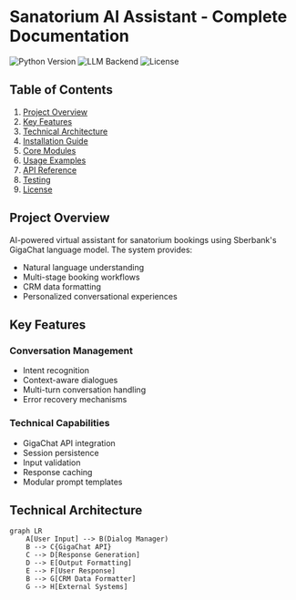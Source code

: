 # Sanatorium AI Assistant - Complete Documentation

![Python Version](https://img.shields.io/badge/python-3.8%2B-blue)
![LLM Backend](https://img.shields.io/badge/LLM-GigaChat-free)
![License](https://img.shields.io/badge/license-MIT-green)

## Table of Contents
1. [Project Overview](#project-overview)
2. [Key Features](#key-features)
3. [Technical Architecture](#technical-architecture)
4. [Installation Guide](#installation-guide)
5. [Core Modules](#core-modules)
6. [Usage Examples](#usage-examples)
7. [API Reference](#api-reference)
8. [Testing](#testing)
9. [License](#license)

## Project Overview <a name="project-overview"></a>

AI-powered virtual assistant for sanatorium bookings using Sberbank's GigaChat language model. The system provides:

- Natural language understanding
- Multi-stage booking workflows
- CRM data formatting
- Personalized conversational experiences

## Key Features <a name="key-features"></a>

### Conversation Management
- Intent recognition
- Context-aware dialogues
- Multi-turn conversation handling
- Error recovery mechanisms

### Technical Capabilities
- GigaChat API integration
- Session persistence
- Input validation
- Response caching
- Modular prompt templates

## Technical Architecture <a name="technical-architecture"></a>

```mermaid
graph LR
    A[User Input] --> B(Dialog Manager)
    B --> C{GigaChat API}
    C --> D[Response Generation]
    D --> E[Output Formatting]
    E --> F[User Response]
    B --> G[CRM Data Formatter]
    G --> H[External Systems]
